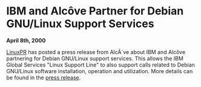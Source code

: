 
IBM and Alcôve Partner for Debian GNU/Linux Support Services
============================================================


**April 8th, 2000**


[LinuxPR](http://linuxpr.com) has posted a press release from AlcÃ´ve about
IBM and Alcôve partnering for Debian GNU/Linux support services. This
allows the IBM Global Services "Linux Support Line" to also support calls
related to Debian GNU/Linux software installation, operation and utilization.
More details can be found in the [press release](http://linuxpr.com/releases/1596.html).



